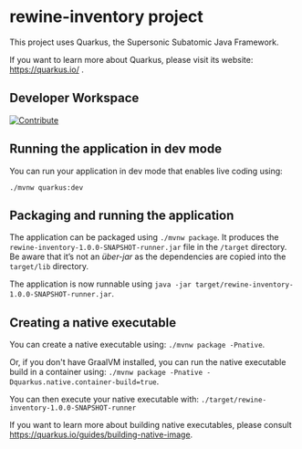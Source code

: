 # rewine-inventory project

This project uses Quarkus, the Supersonic Subatomic Java Framework.

If you want to learn more about Quarkus, please visit its website: https://quarkus.io/ .

## Developer Workspace

[![Contribute](https://raw.githubusercontent.com/mcouliba/cloud-native-workshop/demo/factory-contribute.svg)](https://codeready-workspaces.apps.cluster-nantes-3dd7.nantes-3dd7.example.opentlc.com/factory?url=https://github.com/Red-Wine-Software/backend/)

## Running the application in dev mode

You can run your application in dev mode that enables live coding using:
```
./mvnw quarkus:dev
```

## Packaging and running the application

The application can be packaged using `./mvnw package`.
It produces the `rewine-inventory-1.0.0-SNAPSHOT-runner.jar` file in the `/target` directory.
Be aware that it’s not an _über-jar_ as the dependencies are copied into the `target/lib` directory.

The application is now runnable using `java -jar target/rewine-inventory-1.0.0-SNAPSHOT-runner.jar`.

## Creating a native executable

You can create a native executable using: `./mvnw package -Pnative`.

Or, if you don't have GraalVM installed, you can run the native executable build in a container using: `./mvnw package -Pnative -Dquarkus.native.container-build=true`.

You can then execute your native executable with: `./target/rewine-inventory-1.0.0-SNAPSHOT-runner`

If you want to learn more about building native executables, please consult https://quarkus.io/guides/building-native-image.